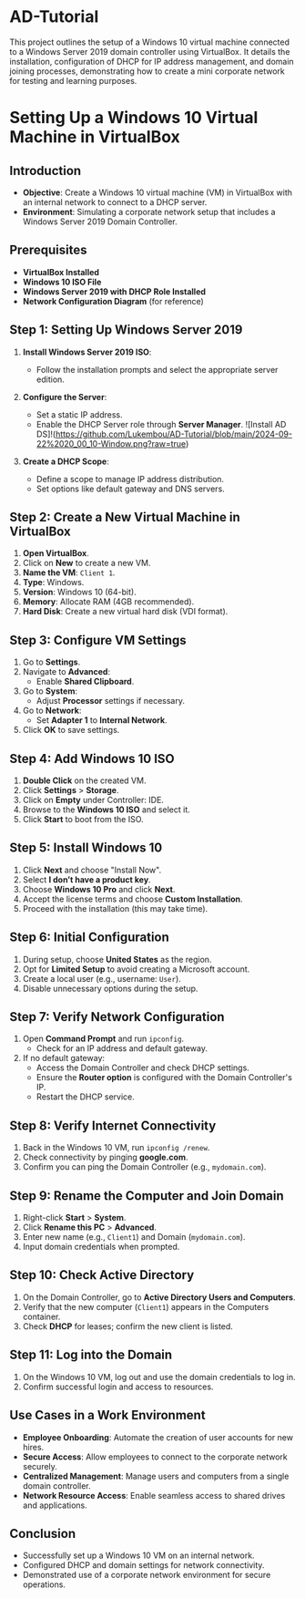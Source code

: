 # AD-Tutorial
This project outlines the setup of a Windows 10 virtual machine connected to a Windows Server 2019 domain controller using VirtualBox. It details the installation, configuration of DHCP for IP address management, and domain joining processes, demonstrating how to create a mini corporate network for testing and learning purposes.


# Setting Up a Windows 10 Virtual Machine in VirtualBox

## Introduction

- **Objective**: Create a Windows 10 virtual machine (VM) in VirtualBox with an internal network to connect to a DHCP server.
- **Environment**: Simulating a corporate network setup that includes a Windows Server 2019 Domain Controller.

## Prerequisites

- **VirtualBox Installed**
- **Windows 10 ISO File**
- **Windows Server 2019 with DHCP Role Installed**
- **Network Configuration Diagram** (for reference)

## Step 1: Setting Up Windows Server 2019

1. **Install Windows Server 2019 ISO**:
   - Follow the installation prompts and select the appropriate server edition.

2. **Configure the Server**:
   - Set a static IP address.
   - Enable the DHCP Server role through **Server Manager**.
  ![Install AD DS]!(https://github.com/Lukembou/AD-Tutorial/blob/main/2024-09-22%2020_00_10-Window.png?raw=true)


3. **Create a DHCP Scope**:
   - Define a scope to manage IP address distribution.
   - Set options like default gateway and DNS servers.

## Step 2: Create a New Virtual Machine in VirtualBox

1. **Open VirtualBox**.
2. Click on **New** to create a new VM.
3. **Name the VM**: `Client 1`.
4. **Type**: Windows.
5. **Version**: Windows 10 (64-bit).
6. **Memory**: Allocate RAM (4GB recommended).
7. **Hard Disk**: Create a new virtual hard disk (VDI format).

## Step 3: Configure VM Settings

1. Go to **Settings**.
2. Navigate to **Advanced**:
   - Enable **Shared Clipboard**.
3. Go to **System**:
   - Adjust **Processor** settings if necessary.
4. Go to **Network**:
   - Set **Adapter 1** to **Internal Network**.
5. Click **OK** to save settings.

## Step 4: Add Windows 10 ISO

1. **Double Click** on the created VM.
2. Click **Settings** > **Storage**.
3. Click on **Empty** under Controller: IDE.
4. Browse to the **Windows 10 ISO** and select it.
5. Click **Start** to boot from the ISO.

## Step 5: Install Windows 10

1. Click **Next** and choose "Install Now".
2. Select **I don’t have a product key**.
3. Choose **Windows 10 Pro** and click **Next**.
4. Accept the license terms and choose **Custom Installation**.
5. Proceed with the installation (this may take time).

## Step 6: Initial Configuration

1. During setup, choose **United States** as the region.
2. Opt for **Limited Setup** to avoid creating a Microsoft account.
3. Create a local user (e.g., username: `User`).
4. Disable unnecessary options during the setup.

## Step 7: Verify Network Configuration

1. Open **Command Prompt** and run `ipconfig`.
   - Check for an IP address and default gateway.
2. If no default gateway:
   - Access the Domain Controller and check DHCP settings.
   - Ensure the **Router option** is configured with the Domain Controller's IP.
   - Restart the DHCP service.

## Step 8: Verify Internet Connectivity

1. Back in the Windows 10 VM, run `ipconfig /renew`.
2. Check connectivity by pinging **google.com**.
3. Confirm you can ping the Domain Controller (e.g., `mydomain.com`).

## Step 9: Rename the Computer and Join Domain

1. Right-click **Start** > **System**.
2. Click **Rename this PC** > **Advanced**.
3. Enter new name (e.g., `Client1`) and Domain (`mydomain.com`).
4. Input domain credentials when prompted.

## Step 10: Check Active Directory

1. On the Domain Controller, go to **Active Directory Users and Computers**.
2. Verify that the new computer (`Client1`) appears in the Computers container.
3. Check **DHCP** for leases; confirm the new client is listed.

## Step 11: Log into the Domain

1. On the Windows 10 VM, log out and use the domain credentials to log in.
2. Confirm successful login and access to resources.

## Use Cases in a Work Environment

- **Employee Onboarding**: Automate the creation of user accounts for new hires.
- **Secure Access**: Allow employees to connect to the corporate network securely.
- **Centralized Management**: Manage users and computers from a single domain controller.
- **Network Resource Access**: Enable seamless access to shared drives and applications.

## Conclusion

- Successfully set up a Windows 10 VM on an internal network.
- Configured DHCP and domain settings for network connectivity.
- Demonstrated use of a corporate network environment for secure operations.
